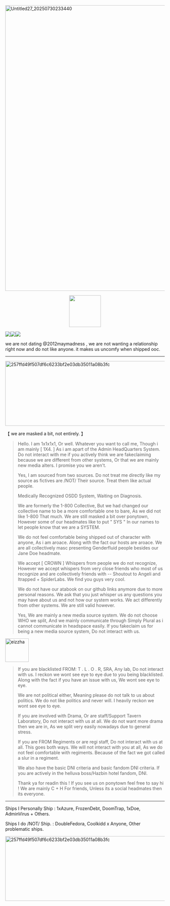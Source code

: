 <img width="1200" height="900" alt="Untitled27_20250730233440" src="https://github.com/user-attachments/assets/eafa456b-75f8-424d-b128-7b34dcca218f" />

  <p align="center">
 <img width="100" height="100" src="[download (1)](https://github.com/user-attachments/assets/050d4073-066f-4b85-81d1-ac2191e82f1e)">

![](https://komarev.com/ghpvc/?username=ELLERN4TE&color=000000&label=BIRDS&style=for-the-badge)![](https://komarev.com/ghpvc/?username=fr0zendebt&color=000000&label=KILLS&style=for-the-badge)![](https://komarev.com/ghpvc/?username=fr0zendebt&color=000000&label=GOONS&style=for-the-badge)

we are not dating @2012maymadness , we are not wanting a relationship right now and do not like anyone. it makes us uncomfy when shipped ooc.

--------------------------------------------------------------------------------------------------------------------------------

<img width="1280" height="204" alt="257ffd49f507df6c6233bf2e03db35011a08b3fc" src="https://github.com/user-attachments/assets/4f6ffb0e-6a84-490f-ba89-4908a6bd53f5" />

【 we are masked a bit, not entirely. 】

> Hello. I am 1x1x1x1, Or well. Whatever you want to call me, Though i am mainly [ 1X4. ] As i am apart of the Admin HeadQuarters System. Do not interact with me if you actively think we are fakeclaiming because we are different from other systems, Or that we are mainly new media alters. I promise you we aren't.
>
> Yes, I am sourced from two sources. Do not treat me directly like my source as fictives are /NOT/ Their source. Treat them like actual people.
>
> Medically Recognized OSDD System, Waiting on Diagnosis.
>
> We are formerly the 1-800 Collective, But we had changed our collective name to be a more comfortable one to bare, As we did not like 1-800 That much. We are still masked a bit over ponytown, However some of our headmates like to put " SYS " In our names to let people know that we are a SYSTEM.
>
> We do not feel comfortable being shipped out of character with anyone, As i am aroace. Along with the fact our hosts are aroace. We are all collectively masc presenting Genderfluid people besides our Jane Doe headmate.
>
> We accept [ CROWN ] Whispers from people we do not recognize, However we accept whispers from very close friends who most of us recognize and are collectively friends with -- Shoutout to Angeli and Itrapped + SpiderLabs. We find you guys very cool.
>
> We do not have our atabook on our github links anymore due to more personal reasons. We ask that you just whisper us any questions you may have about us and not how our system works. We act differently from other systems. We are still valid however.
> 
> Yes, We are mainly a new media source system. We do not choose WHO we split, And we mainly communicate through Simply Plural as i cannot communicate in headspace easily. If you fakeclaim us for being a new media source system, Do not interact with us. 

<img width="74" height="74" alt="eizzha" src="https://github.com/user-attachments/assets/110f63c0-11da-4d29-ba1f-177584b2de2a" />

> If you are blacklisted FROM: T . L . O . R, SRA, Any lab, Do not interact with us. I reckon we wont see eye to eye due to you being blacklisted. Along with the fact if you have an issue with us, We wont see eye to eye.
>
>   We are not political either, Meaning please do not talk to us about politics. We do not like politics and never will. I heavily reckon we wont see eye to eye.
>
> If you are involved with Drama, Or are staff/Support Tavern Laboratory, Do not interact with us at all. We do not want more drama then we are in, As we split very easily nowadays due to general stress.
>
> If you are FROM Regiments or are regi staff, Do not interact with us at all. This goes both ways. We will not interact with you at all, As we do not feel comfortable with regiments. Because of the fact we got called a slur in a regiment.
>
> We also have the basic DNI criteria and basic fandom DNI criteria. If you are actively in the helluva boss/Hazbin hotel fandom, DNI.
>
> Thank ya for readin this ! If you see us on ponytown feel free to say hi ! We are mainly C + H For friends, Unless its a social headmates then its everyone.

-------------------------------------------------------------------------------

Ships I Personally Ship : 1xAzure, FrozenDebt, DoomTrap, 1xDoe, AdminVirus + Others.

Ships I do /NOT/ Ship. : DoubleFedora, Coolkidd x Anyone, Other problematic ships.

 <img width="1280" height="204" alt="257ffd49f507df6c6233bf2e03db35011a08b3fc" src="https://github.com/user-attachments/assets/7162854b-379c-4b28-88cd-4404bae0917e" />



